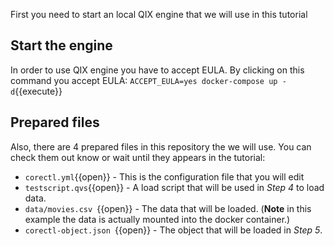 First you need to start an local QIX engine that we will use in this tutorial

## Start the engine 
In order to use QIX engine you have to accept EULA. By clicking on this command you accept EULA: `ACCEPT_EULA=yes docker-compose up -d`{{execute}}


## Prepared files
Also, there are 4 prepared files in this repository the we will use. You can check them out know or wait until they appears in the tutorial:
* `corectl.yml`{{open}} - This is the configuration file that you will edit
* `testscript.qvs`{{open}} - A load script that will be used in *Step 4* to load data. 
* `data/movies.csv `{{open}} - The data that will be loaded. (**Note** in this example the data is actually mounted into the docker container.)
* `corectl-object.json `{{open}} - The object that will be loaded in *Step 5*.